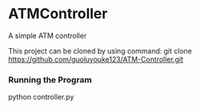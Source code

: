 # ATMController
 A simple ATM controller

This project can be cloned by using command:
git clone https://github.com/guoluyouke123/ATM-Controller.git

  
 ### Running the Program 
 python controller.py 
 
